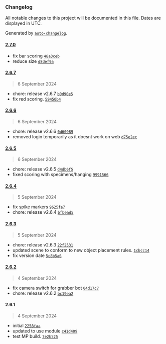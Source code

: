 ### Changelog

All notable changes to this project will be documented in this file. Dates are displayed in UTC.

Generated by [`auto-changelog`](https://github.com/CookPete/auto-changelog).

#### [2.7.0](https://github.com/CenterStage-VRS/ElectronApp-CS/compare/2.6.7...2.7.0)

- fix bar scoring [`48a3ceb`](https://github.com/CenterStage-VRS/ElectronApp-CS/commit/48a3ceb101b4a979e0aae306b9d66548553f19e6)
- reduce size [`d8def9a`](https://github.com/CenterStage-VRS/ElectronApp-CS/commit/d8def9ace336a8ea2b8b1ef1c538b699d36c6a82)

#### [2.6.7](https://github.com/CenterStage-VRS/ElectronApp-CS/compare/2.6.6...2.6.7)

> 6 September 2024

- chore: release v2.6.7 [`b0d90e5`](https://github.com/CenterStage-VRS/ElectronApp-CS/commit/b0d90e5dadbf8b99e05e1077a19f2db461208307)
- fix red scoring. [`59450b4`](https://github.com/CenterStage-VRS/ElectronApp-CS/commit/59450b433e5827b45103e2e64c0204574291a0d3)

#### [2.6.6](https://github.com/CenterStage-VRS/ElectronApp-CS/compare/2.6.5...2.6.6)

> 6 September 2024

- chore: release v2.6.6 [`0d60989`](https://github.com/CenterStage-VRS/ElectronApp-CS/commit/0d609895528a7ef4efa8a6a39023c3042b105dc4)
- removed login temporarily as it doesnt work on web [`d75e2ec`](https://github.com/CenterStage-VRS/ElectronApp-CS/commit/d75e2ec0970429de56ec983beead21752a80c576)

#### [2.6.5](https://github.com/CenterStage-VRS/ElectronApp-CS/compare/2.6.4...2.6.5)

> 6 September 2024

- chore: release v2.6.5 [`d4db6f5`](https://github.com/CenterStage-VRS/ElectronApp-CS/commit/d4db6f580bf0f5c2cef0ea1e575f51b8beae3f42)
- fixed scoring with specimens/hanging [`9991566`](https://github.com/CenterStage-VRS/ElectronApp-CS/commit/999156632f517391dc345fd99815f76a3d5c4aa2)

#### [2.6.4](https://github.com/CenterStage-VRS/ElectronApp-CS/compare/2.6.3...2.6.4)

> 5 September 2024

- fix spike markers [`9625fa7`](https://github.com/CenterStage-VRS/ElectronApp-CS/commit/9625fa7b808a97bc7dbf89456dffcc91487f9617)
- chore: release v2.6.4 [`bfbead5`](https://github.com/CenterStage-VRS/ElectronApp-CS/commit/bfbead5d5f9c9cda4109a9600771519066696632)

#### [2.6.3](https://github.com/CenterStage-VRS/ElectronApp-CS/compare/2.6.2...2.6.3)

> 5 September 2024

- chore: release v2.6.3 [`22f2531`](https://github.com/CenterStage-VRS/ElectronApp-CS/commit/22f2531b823f9d4646e35ce2987f0ff9eee41aa1)
- updated scene to conform to new object placement rules. [`1cbcc14`](https://github.com/CenterStage-VRS/ElectronApp-CS/commit/1cbcc147cd6dedeba88c3eaadebea6d2cf8ff03f)
- fix version date [`5c8b5a6`](https://github.com/CenterStage-VRS/ElectronApp-CS/commit/5c8b5a65d145b9578d992528296a78511303aa8f)

#### [2.6.2](https://github.com/CenterStage-VRS/ElectronApp-CS/compare/2.6.1...2.6.2)

> 4 September 2024

- fix camera switch for grabber bot [`04d17c7`](https://github.com/CenterStage-VRS/ElectronApp-CS/commit/04d17c7cf968ba8b69393eda9ebf4c5c25f0e4cb)
- chore: release v2.6.2 [`bc19ea2`](https://github.com/CenterStage-VRS/ElectronApp-CS/commit/bc19ea24338b3eb4d88e5fcb541f5946bd7fadde)

#### 2.6.1

> 4 September 2024

- initial [`2258faa`](https://github.com/CenterStage-VRS/ElectronApp-CS/commit/2258faa9d7556476633c36271f4acd84311dd389)
- updated to use module [`c41d409`](https://github.com/CenterStage-VRS/ElectronApp-CS/commit/c41d409e0d71d5ce7bb0f1f9b9b9e72decb294ce)
- test MP build. [`7e2b525`](https://github.com/CenterStage-VRS/ElectronApp-CS/commit/7e2b525db39a4a588e6f839f4f01f1f6ae76eee3)
